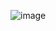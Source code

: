 ![image](https://user-images.githubusercontent.com/44255731/107383979-897ca800-6b17-11eb-87c0-b5901bd259a8.png)
